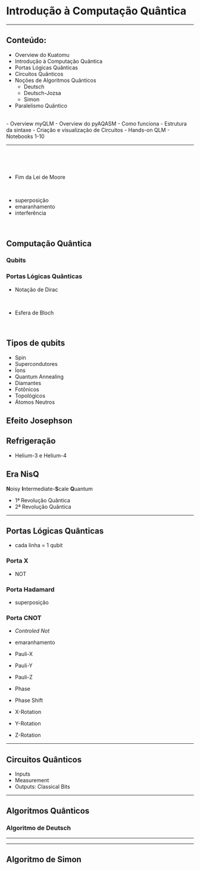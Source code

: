 # Introdução à Computação Quântica


---

## Conteúdo:

- Overview do Kuatomu
- Introdução à Computação Quântica
- Portas Lógicas Quânticas
- Circuitos Quânticos
- Noções de Algoritmos Quânticos
  - Deutsch
  - Deutsch-Jozsa
  - Simon
- Paralelismo Quântico
<br>
- Overview myQLM
- Overview do pyAQASM
    - Como funciona
    - Estrutura da sintaxe
    - Criação e visualização de Circuitos
  - Hands-on QLM
    - Notebooks 1-10

----

<br>
<br>

## 
- Fim da Lei de Moore


<br>

- superposição
- emaranhamento
- interferência
<br>


## Computação Quântica

### Qubits

### Portas Lógicas Quânticas
- Notação de Dirac

<br>

- Esfera de Bloch

<br>

## Tipos de qubits
- Spin
- Supercondutores
- Íons
- Quantum Annealing
- Diamantes
- Fotônicos
- Topológicos
- Átomos Neutros


## Efeito Josephson

## Refrigeração
- Helium-3 e Helium-4

## Era NisQ 
**N**oisy **I**ntermediate-**S**cale **Q**uantum
<br>

- 1ª Revolução Quântica
- 2ª Revolução Quântica

---
## Portas Lógicas Quânticas
- cada linha = 1 qubit


### Porta X
- NOT

### Porta Hadamard
- superposição

### Porta CNOT
- *Controled Not*
- emaranhamento

- Pauli-X
- Pauli-Y
- Pauli-Z
- Phase
- Phase Shift
- X-Rotation
- Y-Rotation
- Z-Rotation

---

## Circuitos Quânticos
- Inputs
- Measurement
- Outputs: Classical Bits

---

## Algoritmos Quânticos
### Algoritmo de Deutsch




--------
--------

## Algoritmo de Simon
